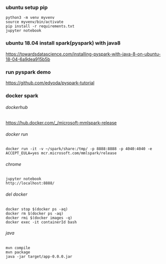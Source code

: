 
### ubuntu setup pip 
```
python3 -m venv myvenv
source myvenv/bin/activate
pip install -r requirements.txt
jupyter notebook
```

### ubuntu 18.04 install spark(pyspark) with java8
https://towardsdatascience.com/installing-pyspark-with-java-8-on-ubuntu-18-04-6a9dea915b5b


### run pyspark demo
https://github.com/edyoda/pyspark-tutorial


### docker spark
###### dockerhub
https://hub.docker.com/_/microsoft-mmlspark-release

###### docker run
```
docker run -it -v ~/spark/share:/tmp/ -p 8888:8888 -p 4040:4040 -e ACCEPT_EULA=yes mcr.microsoft.com/mmlspark/release
```
###### chrome
```
jupyter notebook
http://localhost:8888/
```
###### del docker
```
docker stop $(docker ps -aq)
docker rm $(docker ps -aq)
docker rmi $(docker images -q)
docker exec -it containerId bash   
```

###### java 
```
mvn compile
mvn package
java -jar target/app-0.0.0.jar
```
